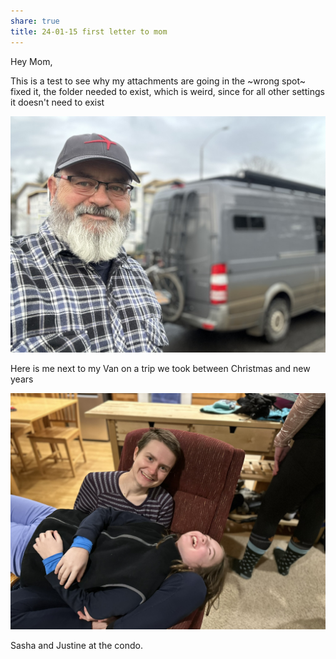 ```yaml
---
share: true
title: 24-01-15 first letter to mom
---
```



Hey Mom,

This is a test to see why my attachments are going in the ~wrong spot~ fixed it, the folder needed to exist, which is weird, since for all other settings it doesn't need to exist

![B436E782-C698-4820-AA3E-D233B91567FC_1_105_c](../attachments/B436E782-C698-4820-AA3E-D233B91567FC_1_105_c.jpeg)

Here is me next to my Van on a trip we took between Christmas and new years

![AD74BBC0-8277-4F54-A0C6-99864DCD7131_1_102_a](../attachments/AD74BBC0-8277-4F54-A0C6-99864DCD7131_1_102_a.jpeg)

Sasha and Justine at the condo.
